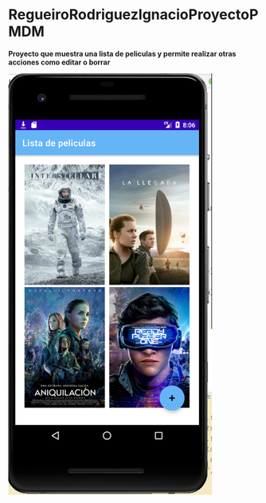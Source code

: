 # RegueiroRodriguezIgnacioProyectoPMDM

**Proyecto que muestra una lista de peliculas y permite realizar otras acciones como editar o borrar**

![Imagenes de la aplicación](imagenes/img.png)

